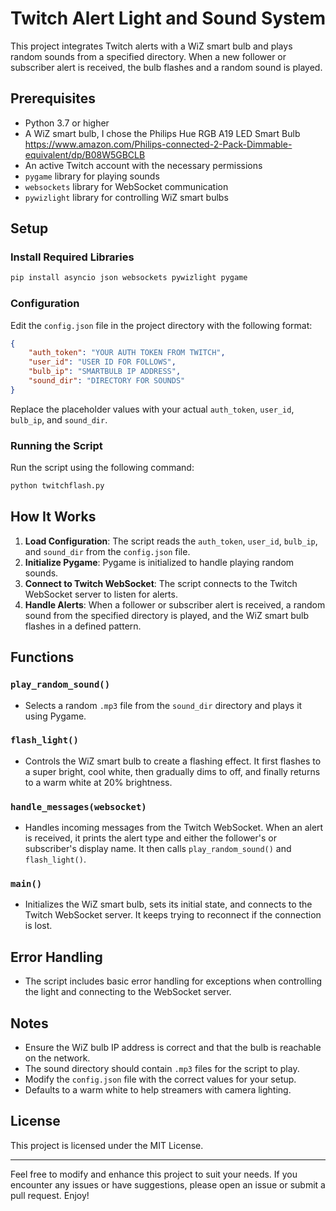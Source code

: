 # Twitch Alert Light and Sound System

This project integrates Twitch alerts with a WiZ smart bulb and plays random sounds from a specified directory. When a new follower or subscriber alert is received, the bulb flashes and a random sound is played.

## Prerequisites

- Python 3.7 or higher
- A WiZ smart bulb, I chose the Philips Hue RGB A19 LED Smart Bulb
https://www.amazon.com/Philips-connected-2-Pack-Dimmable-equivalent/dp/B08W5GBCLB
- An active Twitch account with the necessary permissions
- `pygame` library for playing sounds
- `websockets` library for WebSocket communication
- `pywizlight` library for controlling WiZ smart bulbs

## Setup

### Install Required Libraries

```sh
pip install asyncio json websockets pywizlight pygame
```

### Configuration

Edit the `config.json` file in the project directory with the following format:

```json
{
    "auth_token": "YOUR AUTH TOKEN FROM TWITCH",
    "user_id": "USER ID FOR FOLLOWS",
    "bulb_ip": "SMARTBULB IP ADDRESS",
    "sound_dir": "DIRECTORY FOR SOUNDS"
}
```

Replace the placeholder values with your actual `auth_token`, `user_id`, `bulb_ip`, and `sound_dir`.

### Running the Script

Run the script using the following command:

```sh
python twitchflash.py
```

## How It Works

1. **Load Configuration**: The script reads the `auth_token`, `user_id`, `bulb_ip`, and `sound_dir` from the `config.json` file.
2. **Initialize Pygame**: Pygame is initialized to handle playing random sounds.
3. **Connect to Twitch WebSocket**: The script connects to the Twitch WebSocket server to listen for alerts.
4. **Handle Alerts**: When a follower or subscriber alert is received, a random sound from the specified directory is played, and the WiZ smart bulb flashes in a defined pattern.

## Functions

### `play_random_sound()`

- Selects a random `.mp3` file from the `sound_dir` directory and plays it using Pygame.

### `flash_light()`

- Controls the WiZ smart bulb to create a flashing effect. It first flashes to a super bright, cool white, then gradually dims to off, and finally returns to a warm white at 20% brightness.

### `handle_messages(websocket)`

- Handles incoming messages from the Twitch WebSocket. When an alert is received, it prints the alert type and either the follower's or subscriber's display name. It then calls `play_random_sound()` and `flash_light()`.

### `main()`

- Initializes the WiZ smart bulb, sets its initial state, and connects to the Twitch WebSocket server. It keeps trying to reconnect if the connection is lost.

## Error Handling

- The script includes basic error handling for exceptions when controlling the light and connecting to the WebSocket server.

## Notes

- Ensure the WiZ bulb IP address is correct and that the bulb is reachable on the network.
- The sound directory should contain `.mp3` files for the script to play.
- Modify the `config.json` file with the correct values for your setup.
- Defaults to a warm white to help streamers with camera lighting.
## License

This project is licensed under the MIT License.

---

Feel free to modify and enhance this project to suit your needs. If you encounter any issues or have suggestions, please open an issue or submit a pull request. Enjoy!